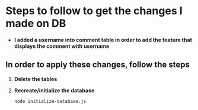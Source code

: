 # Steps to follow to get the changes I made on DB

- **I added a username into comment table in order to add the feature that displays the comment with username**

## In order to apply these changes, follow the steps

1. **Delete the tables**

2. **Recreate/initialize the database**

     ```sh
     node initialize-database.js
     ```
